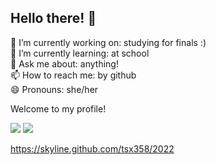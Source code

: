 ## Hello there! 👋


🔭 I’m currently working on: studying for finals :) <br>
🌱 I’m currently learning: at school  <br>
💬 Ask me about: anything! <br>
📫 How to reach me: by github <br>
😄 Pronouns: she/her


Welcome to my profile! 

<img src="https://github-readme-stats.vercel.app/api?username=tsx358">

<img src="https://github-readme-stats.vercel.app/api/top-langs/?username=tsx358">

https://skyline.github.com/tsx358/2022
